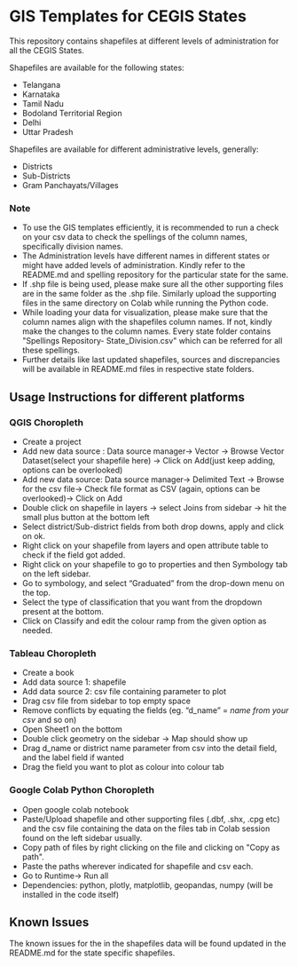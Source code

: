 # GIS Templates for CEGIS States
This repository contains shapefiles at different levels of administration for all the CEGIS States. 

Shapefiles are available for the following states:  
- Telangana 
- Karnataka  
- Tamil Nadu  
- Bodoland Territorial Region
- Delhi
- Uttar Pradesh

Shapefiles are available for different administrative levels, generally:
- Districts
- Sub-Districts
- Gram Panchayats/Villages
  
### Note
- To use the GIS templates efficiently, it is recommended to run a check on your csv data to check the spellings of the column names, specifically division names. 
- The Administration levels have different names in different states or might have added levels of administration. Kindly refer to the README.md and spelling repository for the particular state for the same.
- If .shp file is being used, please make sure all the other supporting files are in the same folder as the .shp file. Similarly upload the supporting files in the same directory on Colab while running the Python code.
- While loading your data for visualization, please make sure that the column names align with the shapefiles column names. If not, kindly make the changes to the column names. Every state folder contains "Spellings Repository- State_Division.csv" which can be referred for all these spellings.
- Further details like last updated shapefiles, sources and discrepancies will be available in README.md files in respective state folders. 

## Usage Instructions for different platforms

### QGIS Choropleth
- Create a project 
- Add new data source : Data source manager-> Vector -> Browse Vector Dataset(select your shapefile here) -> Click on Add(just keep adding, options can be overlooked)
- Add new data source: Data source manager-> Delimited Text -> Browse for the csv file-> Check file format as CSV (again, options can be overlooked)-> Click on Add
- Double click on shapefile in layers -> select Joins from sidebar -> hit the small plus button at the bottom left
- Select district/Sub-district fields from both drop downs, apply and click on ok. 
- Right click on your shapefile from layers and open attribute table to check if the field got added. 
- Right click on your shapefile to go to properties and then Symbology tab on the left sidebar.
- Go to symbology, and select “Graduated” from the drop-down menu on the top.
- Select the type of classification that you want from the dropdown present at the bottom.
- Click on Classify and edit the colour ramp from the given option as needed.


### Tableau Choropleth
- Create a book
- Add data source 1: shapefile
- Add data source 2: csv file containing parameter to plot
- Drag csv file from sidebar to top empty space
- Remove conflicts by equating the fields (eg. “d_name” = *name from your csv* and so on)
- Open Sheet1 on the bottom
- Double click geometry on the sidebar -> Map should show up
- Drag d_name or district name parameter from csv into the detail field, and the label field if wanted
- Drag the field you want to plot as colour into colour tab

### Google Colab Python Choropleth
- Open google colab notebook
- Paste/Upload shapefile and other supporting files (.dbf, .shx, .cpg etc) and the csv file containing the data on the files tab in Colab session found on the left sidebar usually. 
- Copy path of files by right clicking on the file and clicking on "Copy as path".
- Paste the paths wherever indicated for shapefile and csv each.
- Go to Runtime-> Run all
- Dependencies: python, plotly, matplotlib, geopandas, numpy (will be installed in the code itself)


## Known Issues
The known issues for the in the shapefiles data will be found updated in the README.md for the state specific shapefiles. 

